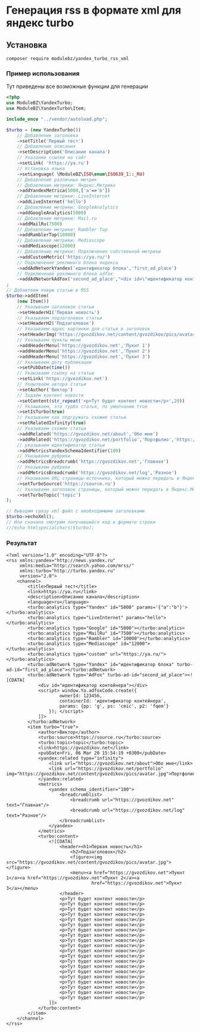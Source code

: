 # Генерация rss в формате xml для яндекс turbo

## Установка

```composer require modulebz/yandex_turbo_rss_xml```

### Пример использования 

Тут приведены все возможные функции для генерации 

```php
<?php
use ModuleBZ\YandexTurbo;
use ModuleBZ\YandexTurbo\Item;

include_once "../vendor/autoload.php";

$turbo = (new YandexTurbo())
    // Добавление заголовка
    ->setTitle('Первый тест')
    // Добавление описания
    ->setDescription('Описание канала')
    // Указание ссылки на сайт
    ->setLink( 'https://ya.ru')
    // Установка языка
    ->setLanguage( \ModuleBZ\ISO\enum\ISO639_1::_RU)
    // Добавление различных метрик
    // Добавление метрики: Яндекс.Метрика
    ->addYandexMetrica(5000,['a'=>'b'])
    // Добавление метрики: LiveInternet
    ->addLiveInternet('hello')
    // Добавление метрики: GoogleAnalytics
    ->addGoogleAnalytics(5000)
    // Добавление метрики: Mail.ru
    ->addMailRu(7500)
    // Добавление метрики: Rambler Top
    ->addRamblerTop(10000)
    // Добавление метрики: Mediascope
    ->addMediascope(12000)
    // Добавление метрики: Подключение собственной метрики
    ->addCustomMetric('https://ya.ru/')
    // Подключение реклмного блока яндекса
    ->addAdNetworkYandex('идентификатор блока','first_ad_place')
    // Подключение реклмного блока adfox
    ->addAdNetworkAdFox('second_ad_place',"<div id=\"идентификатор контейнера\"></div><script> window.Ya.adfoxCode.create({ ownerId: 123456, containerId: 'идентификатор контейнера', params: { pp: 'g', ps: 'cmic', p2: 'fqem' } }); </script>")
;
// Добавляем новую статью в RSS
$turbo->addItem(
    (new Item())
    // Указываем заголовок статьи
    ->setHeaderH1('Первая новость')
    // Указываем подзаголовок статьи
    ->setHeaderH2('Подзаголовок')
    // Указываем адрес картинки для статьи в заголовок
    ->setHeaderImg('https://gvozdikov.net/content/gvozdikov/pics/avatar.jpg')
    // Указываем пункты меню
    ->addHeaderMenu('https://gvozdikov.net','Пукнт 1')
    ->addHeaderMenu('https://gvozdikov.net','Пукнт 2')
    ->addHeaderMenu('https://gvozdikov.net','Пукнт 3')
    // Указываем дату публикации
    ->setPubDate(time())
    // Укаызваем ссылку на статью
    ->setLink('https://gvozdikov.net')
    // Укаызваем автора статьи
    ->setAuthor('Виктор')
    // Задаём контент новости
    ->setContent(str_repeat('<p>Тут будет контент новости</p>',20))
    // Укзаываем, это турбо статья, по умолчанию true
    ->setIsTurbo(true)
    // Указываем как подгружать схожие статьи
    ->setRelatedInfinity(true)
    // Указываем схожие статьи
    ->addRelated('https://gvozdikov.net/about','Обо мне')
    ->addRelated('https://gvozdikov.net/portfolio','Портфолио','https://gvozdikov.net/content/gvozdikov/pics/avatar.jpg')
    // указываем идентификатор статьи
    ->addMetricsYandexSchemaIdentifier(100)
    // Указываем рубрики
    ->addMetricsBreadcrumb('https://gvozdikov.net','Главная')
    // Указываем рубрики
    ->addMetricsBreadcrumb('https://gvozdikov.net/log','Разное')
    // Указываем URL страницы-источника, который можно передать в Яндекс.Метрику.
    ->setTurboSource('https://source.ru')
    // Указываем заголовок страницы, который можно передать в Яндекс.Метрику.
    ->setTurboTopic('topic')
);

// Выводим сразу xml файл с необходимыми заголовками
$turbo->echoXml();
// Или сначала смотрим получившийся код в формате строки
///echo htmlspecialchars($turbo);

```
### Результат

```xhtml
<?xml version="1.0" encoding="UTF-8"?>
<rss xmlns:yandex="http://news.yandex.ru"
     xmlns:media="http://search.yahoo.com/mrss/"
     xmlns:turbo="http://turbo.yandex.ru"
     version="2.0">
    <channel>
        <title>Первый тест</title>
        <link>https://ya.ru</link>
        <description>Описание канала</description>
        <language>ru</language>
        <turbo:analytics type="Yandex" id="5000" params='{"a":"b"}'></turbo:analytics>
        <turbo:analytics type="LiveInternet" params="hello"></turbo:analytics>
        <turbo:analytics type="Google" id="5000"></turbo:analytics>
        <turbo:analytics type="MailRu" id="7500"></turbo:analytics>
        <turbo:analytics type="Rambler" id="10000"></turbo:analytics>
        <turbo:analytics type="Mediascope" id="12000"></turbo:analytics>
        <turbo:analytics type="custom" url="https://ya.ru/"></turbo:analytics>
        <turbo:adNetwork type="Yandex" id="идентификатор блока" turbo-ad-id="first_ad_place"></turbo:adNetwork>
        <turbo:adNetwork type="AdFox" turbo-ad-id="second_ad_place"><![CDATA[
            <div id="идентификатор контейнера"></div>
            <script> window.Ya.adfoxCode.create({
                    ownerId: 123456,
                    containerId: 'идентификатор контейнера',
                    params: {pp: 'g', ps: 'cmic', p2: 'fqem'}
                }); </script>
            ]]>
        </turbo:adNetwork>
        <item turbo="true">
            <author>Виктор</author>
            <turbo:source>https://source.ru</turbo:source>
            <turbo:topic>topic</turbo:topic>
            <link>https://gvozdikov.net</link>
            <pubDate>Fri, 06 Mar 20 15:54:19 +0300</pubDate>
            <yandex:related type="infinity">
                <link url="https://gvozdikov.net/about">Обо мне</link>
                <link url="https://gvozdikov.net/portfolio" img="https://gvozdikov.net/content/gvozdikov/pics/avatar.jpg">Портфолио</link>
            </yandex:related>
            <metrics>
                <yandex schema_identifier="100">
                    <breadcrumblist>
                        <breadcrumb url="https://gvozdikov.net" text="Главная"/>
                        <breadcrumb url="https://gvozdikov.net/log" text="Разное"/>
                    </breadcrumblist>
                </yandex>
            </metrics>
            <turbo:content>
                <![CDATA[
                    <header><h1>Первая новость</h1>
                        <h2>Подзаголовок</h2>
                        <figure><img src="https://gvozdikov.net/content/gvozdikov/pics/avatar.jpg"></figure>
                        <menu><a href="https://gvozdikov.net">Пукнт 1</a><a href="https://gvozdikov.net">Пукнт 2</a><a
                                href="https://gvozdikov.net">Пукнт 3</a></menu>
                    </header>
                    <p>Тут будет контент новости</p>
                    <p>Тут будет контент новости</p>
                    <p>Тут будет контент новости</p>
                    <p>Тут будет контент новости</p>
                    <p>Тут будет контент новости</p>
                    <p>Тут будет контент новости</p>
                    <p>Тут будет контент новости</p>
                    <p>Тут будет контент новости</p>
                    <p>Тут будет контент новости</p>
                    <p>Тут будет контент новости</p>
                    <p>Тут будет контент новости</p>
                    <p>Тут будет контент новости</p>
                    <p>Тут будет контент новости</p>
                    <p>Тут будет контент новости</p>
                    <p>Тут будет контент новости</p>
                    <p>Тут будет контент новости</p>
                    <p>Тут будет контент новости</p>
                    <p>Тут будет контент новости</p>
                    <p>Тут будет контент новости</p>
                    <p>Тут будет контент новости</p>
                ]]>
            </turbo:content>
        </item>
    </channel>
</rss>
```
